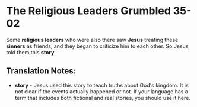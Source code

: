The Religious Leaders Grumbled 35-02
======================================


Some **religious leaders** who were also there saw **Jesus** treating
these **sinners** as friends, and they began to criticize him to each
other. So Jesus told them this **story**.

Translation Notes:
------------------

-   **story** - Jesus used this story to teach truths about God's
    kingdom. It is not clear if the events actually happened or not. If
    your language has a term that includes both fictional and real
    stories, you should use it here.

